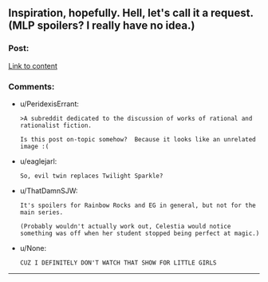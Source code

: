 ## Inspiration, hopefully. Hell, let's call it a request. (MLP spoilers? I really have no idea.)

### Post:

[Link to content](https://derpicdn.net/img/view/2015/3/24/856029.png)

### Comments:

- u/PeridexisErrant:
  ```
  >A subreddit dedicated to the discussion of works of rational and rationalist fiction.

  Is this post on-topic somehow?  Because it looks like an unrelated image :(
  ```

- u/eaglejarl:
  ```
  So, evil twin replaces Twilight Sparkle?
  ```

- u/ThatDamnSJW:
  ```
  It's spoilers for Rainbow Rocks and EG in general, but not for the main series.

  (Probably wouldn't actually work out, Celestia would notice something was off when her student stopped being perfect at magic.)
  ```

- u/None:
  ```
  CUZ I DEFINITELY DON'T WATCH THAT SHOW FOR LITTLE GIRLS
  ```

---

